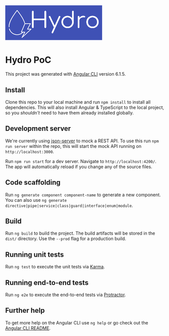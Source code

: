 # ![hydro](/src/assets/img/hydro_logo_blue_bg.png)

# Hydro PoC

This project was generated with [Angular CLI](https://github.com/angular/angular-cli) version 6.1.5.

## Install

Clone this repo to your local machine and run `npm install` to install all dependencies. This will also install Angular & TypeScript to the local project, so you _shouldn't_ need to have them already installed globally.

## Development server

We're currently using [json-server](https://github.com/typicode/json-server) to mock a REST API. To use this run `npm run server` within the repo, this will start the mock API running on `http://localhost:3000`.

Run `npm run start` for a dev server. Navigate to `http://localhost:4200/`. The app will automatically reload if you change any of the source files.

## Code scaffolding

Run `ng generate component component-name` to generate a new component. You can also use `ng generate directive|pipe|service|class|guard|interface|enum|module`.

## Build

Run `ng build` to build the project. The build artifacts will be stored in the `dist/` directory. Use the `--prod` flag for a production build.

## Running unit tests

Run `ng test` to execute the unit tests via [Karma](https://karma-runner.github.io).

## Running end-to-end tests

Run `ng e2e` to execute the end-to-end tests via [Protractor](http://www.protractortest.org/).

## Further help

To get more help on the Angular CLI use `ng help` or go check out the [Angular CLI README](https://github.com/angular/angular-cli/blob/master/README.md).

